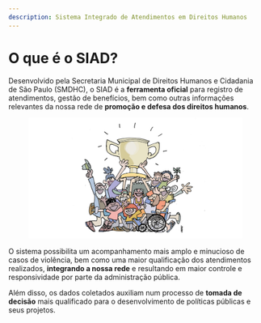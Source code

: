 ```yaml
---
description: Sistema Integrado de Atendimentos em Direitos Humanos
---
```


# O que é o SIAD?

Desenvolvido pela Secretaria Municipal de Direitos Humanos e Cidadania de São Paulo (SMDHC), o SIAD é a **ferramenta oficial** para registro de atendimentos, gestão de benefícios, bem como outras informações relevantes da nossa rede de **promoção e defesa dos direitos humanos**.&#x20;

<figure><img src="../.gitbook/assets/Site Rede de Serviços - Página Inicial.jpg" alt=""><figcaption></figcaption></figure>

O sistema possibilita um acompanhamento mais amplo e minucioso de casos de violência, bem como uma maior qualificação dos atendimentos realizados, **integrando a nossa rede** e resultando em maior controle e responsividade por parte da administração pública.&#x20;

Além disso, os dados coletados auxiliam num processo de **tomada de decisão** mais qualificado para o desenvolvimento de políticas públicas e seus projetos.&#x20;
